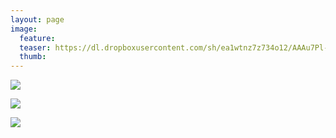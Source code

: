 ```yaml
---
layout: page
image:
  feature:
  teaser: https://dl.dropboxusercontent.com/sh/ea1wtnz7z734o12/AAAu7Pl-TsUASWQwLEIzVnCra/luontokuvat/kes%C3%A4/6/DS25716-245px.jpg
  thumb:
---
```


[![](https://dl.dropboxusercontent.com/sh/ea1wtnz7z734o12/AACC56FnuRMkxTqNIlFeHSkYa/luontokuvat/kes%C3%A4/3/DS19044-800px.jpg)](https://dl.dropboxusercontent.com/sh/ea1wtnz7z734o12/AACgqGyYgWNWEKMoSYwKni90a/luontokuvat/kes%C3%A4/3/DS19044.jpg)

[![](https://dl.dropboxusercontent.com/sh/ea1wtnz7z734o12/AABSvI5fsx4xO_twCDWPBSP8a/luontokuvat/kes%C3%A4/6/DS25704-800px.jpg)](https://dl.dropboxusercontent.com/sh/ea1wtnz7z734o12/AAAi6jt1s-8Segs7l4rn7H7Oa/luontokuvat/kes%C3%A4/6/DS25704.jpg)

[![](https://dl.dropboxusercontent.com/sh/ea1wtnz7z734o12/AADMtMuS0PS8oOZRZwNwRumOa/luontokuvat/kes%C3%A4/6/DS25716-800px.jpg)](https://dl.dropboxusercontent.com/sh/ea1wtnz7z734o12/AACcWke8lCA99IQgdC0GdilVa/luontokuvat/kes%C3%A4/6/DS25716.jpg)
